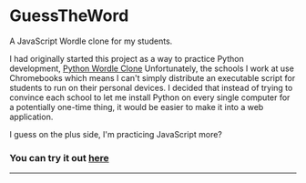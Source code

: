 # GuessTheWord
A JavaScript Wordle clone for my students.

I had originally started this project as a way to practice Python development, [Python Wordle Clone](https://github.com/5unagawa/Python-Wordle-Clone)
Unfortunately, the schools I work at use Chromebooks which means I can't simply distribute an executable script for students to run on their personal devices.
I decided that instead of trying to convince each school to let me install Python on every single computer for a potentially one-time thing, it would be easier to make it into a web application.

I guess on the plus side, I'm practicing JavaScript more?

### You can try it out [here](https://5unagawa.github.io/guess.html)
_________________________________________________________________________________________________________________________________________________________________
